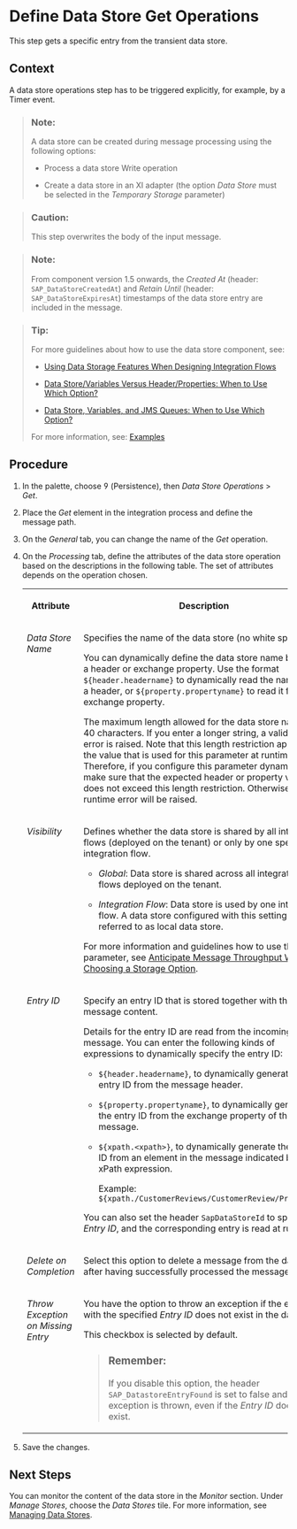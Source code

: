 <!-- loio232ac4601f5c40999cc40fe96e62aaf4 -->

<link rel="stylesheet" type="text/css" href="../css/sap-icons.css"/>

# Define Data Store Get Operations

This step gets a specific entry from the transient data store.



## Context

A data store operations step has to be triggered explicitly, for example, by a Timer event.

> ### Note:  
> A data store can be created during message processing using the following options:
> 
> -   Process a data store Write operation
> 
> -   Create a data store in an XI adapter \(the option *Data Store* must be selected in the *Temporary Storage* parameter\)

> ### Caution:  
> This step overwrites the body of the input message.

> ### Note:  
> From component version 1.5 onwards, the *Created At* \(header: `SAP_DataStoreCreatedAt`\) and *Retain Until* \(header: `SAP_DataStoreExpiresAt`\) timestamps of the data store entry are included in the message.

> ### Tip:  
> For more guidelines about how to use the data store component, see:
> 
> -   [Using Data Storage Features When Designing Integration Flows](using-data-storage-features-when-designing-integration-flows-a836b4e.md)
> 
> -   [Data Store/Variables Versus Header/Properties: When to Use Which Option?](data-store-variables-versus-header-properties-when-to-use-which-option-61f4045.md)
> 
> -   [Data Store, Variables, and JMS Queues: When to Use Which Option?](data-store-variables-and-jms-queues-when-to-use-which-option-6bc21cb.md)
> 
> 
> For more information, see: [Examples](examples-c8ba267.md)



<a name="loio232ac4601f5c40999cc40fe96e62aaf4__steps_rsl_lyx_wx"/>

## Procedure

1.  In the palette, choose <span class="SAP-icons"></span> \(Persistence\), then *Data Store Operations* \> *Get*.

2.  Place the *Get* element in the integration process and define the message path.

3.  On the *General* tab, you can change the name of the *Get* operation.

4.  On the *Processing* tab, define the attributes of the data store operation based on the descriptions in the following table. The set of attributes depends on the operation chosen.


    <table>
    <tr>
    <th valign="top">

    Attribute
    
    </th>
    <th valign="top">

    Description
    
    </th>
    </tr>
    <tr>
    <td valign="top">
    
    *Data Store Name* 
    
    </td>
    <td valign="top">
    
    Specifies the name of the data store \(no white spaces\).

    You can dynamically define the data store name based on a header or exchange property. Use the format `${header.headername}` to dynamically read the name from a header, or `${property.propertyname}` to read it from an exchange property.

    The maximum length allowed for the data store name is 40 characters. If you enter a longer string, a validation error is raised. Note that this length restriction applies to the value that is used for this parameter at runtime. Therefore, if you configure this parameter dynamically, make sure that the expected header or property value does not exceed this length restriction. Otherwise, a runtime error will be raised.
    
    </td>
    </tr>
    <tr>
    <td valign="top">
    
    *Visibility* 
    
    </td>
    <td valign="top">
    
    Defines whether the data store is shared by all integration flows \(deployed on the tenant\) or only by one specific integration flow.

    -   *Global*: Data store is shared across all integration flows deployed on the tenant.

    -   *Integration Flow*: Data store is used by one integration flow. A data store configured with this setting is also referred to as local data store.


    For more information and guidelines how to use this parameter, see [Anticipate Message Throughput When Choosing a Storage Option](anticipate-message-throughput-when-choosing-a-storage-option-5b38765.md).
    
    </td>
    </tr>
    <tr>
    <td valign="top">
    
    *Entry ID* 
    
    </td>
    <td valign="top">
    
    Specify an entry ID that is stored together with the message content.

    Details for the entry ID are read from the incoming message. You can enter the following kinds of expressions to dynamically specify the entry ID:

    -   `${header.headername}`, to dynamically generate the entry ID from the message header.

    -   `${property.propertyname}`, to dynamically generate the entry ID from the exchange property of the message.

    -   `${xpath.<xpath>}`, to dynamically generate the entry ID from an element in the message indicated by an xPath expression.

        Example: `${xpath./CustomerReviews/CustomerReview/ProductId}`


    You can also set the header `SapDataStoreId` to specify the *Entry ID*, and the corresponding entry is read at runtime.
    
    </td>
    </tr>
    <tr>
    <td valign="top">
    
    *Delete on Completion* 
    
    </td>
    <td valign="top">
    
    Select this option to delete a message from the data store after having successfully processed the message.
    
    </td>
    </tr>
    <tr>
    <td valign="top">
    
    *Throw Exception on Missing Entry*
    
    </td>
    <td valign="top">
    
    You have the option to throw an exception if the entry with the specified *Entry ID* does not exist in the datastore.

    This checkbox is selected by default.

    > ### Remember:  
    > If you disable this option, the header `SAP_DatastoreEntryFound` is set to false and no exception is thrown, even if the *Entry ID* does not exist.


    
    </td>
    </tr>
    </table>
    
5.  Save the changes.




<a name="loio232ac4601f5c40999cc40fe96e62aaf4__postreq_etr_cwx_tfb"/>

## Next Steps

You can monitor the content of the data store in the *Monitor* section. Under *Manage Stores*, choose the *Data Stores* tile. For more information, see [Managing Data Stores](../Operations/managing-data-stores-ac39f1d.md).

